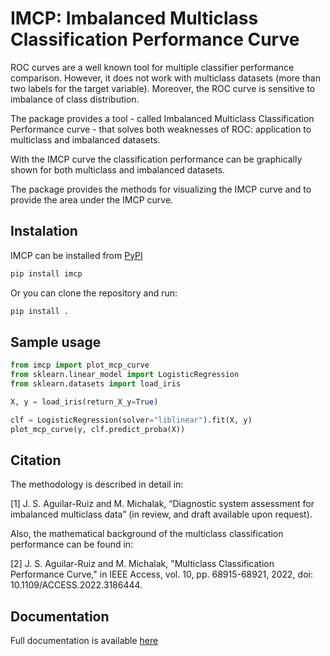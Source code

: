 # IMCP: Imbalanced Multiclass Classification Performance Curve

ROC curves are a well known tool for multiple classifier performance comparison. However, it does not work with multiclass datasets (more than two labels for the target variable). Moreover, the ROC curve is sensitive to imbalance of class distribution.

The package provides a tool - called Imbalanced Multiclass Classification Performance curve - that solves both weaknesses of ROC: application to multiclass and imbalanced datasets. 

With the IMCP curve the classification performance can be graphically shown for both multiclass and imbalanced datasets.

The package provides the methods for visualizing the IMCP curve and to provide the area under the IMCP curve.

## Instalation

IMCP can be installed from [PyPI](https://pypi.org/project/imcp/)

```bash
pip install imcp
```

Or you can clone the repository and run:
```bash
pip install .
```

## Sample usage

```python
from imcp import plot_mcp_curve
from sklearn.linear_model import LogisticRegression
from sklearn.datasets import load_iris

X, y = load_iris(return_X_y=True)

clf = LogisticRegression(solver="liblinear").fit(X, y)
plot_mcp_curve(y, clf.predict_proba(X))
```

## Citation

The methodology is described in detail in:

[1] J. S. Aguilar-Ruiz and M. Michalak, “Diagnostic system assessment for imbalanced multiclass data” (in review, and draft available upon request). 

Also, the mathematical background of the multiclass classification performance can be found in:

[2] J. S. Aguilar-Ruiz and M. Michalak, "Multiclass Classification Performance Curve," in IEEE Access, vol. 10, pp. 68915-68921, 2022, doi: 10.1109/ACCESS.2022.3186444.

## Documentation

Full documentation is available [here](https://adaa-polsl.github.io/imcp/)
